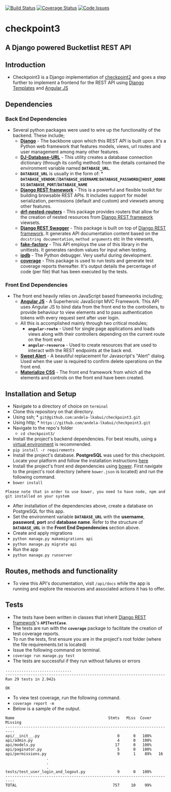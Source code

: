 [![Build Status](https://travis-ci.org/andela-lkabui/checkpoint3.svg?branch=materialize)](https://travis-ci.org/andela-lkabui/checkpoint3)
[![Coverage Status](https://coveralls.io/repos/github/andela-lkabui/checkpoint3/badge.svg?branch=materialize)](https://coveralls.io/github/andela-lkabui/checkpoint3?branch=materialize)
[![Code Issues](https://www.quantifiedcode.com/api/v1/project/9f3638f3e6174272b67e4413c849d041/badge.svg)](https://www.quantifiedcode.com/app/project/9f3638f3e6174272b67e4413c849d041)

# checkpoint3

## A Django powered Bucketlist REST API

## Introduction
*  Checkpoint3 is a Django implementation of [checkpoint2](https://github.com/andela-lkabui/checkpoint2) and goes a step further to implement a frontend for the REST API using [Django Templates](https://docs.djangoproject.com/en/1.9/ref/templates/language/#templates) and [Angular JS](https://angularjs.org/)

## Dependencies

### Back End Dependencies
*  Several python packages were used to wire up the functionality of the backend. These include;
    *  **[Django](https://www.djangoproject.com/)** - The backbone upon which this REST API is built upon. It's a Python web framework that features models, views, url routes and user management among many other features.
    *  **[DJ-Database-URL](https://github.com/kennethreitz/dj-database-url)** - This utility creates a database connection dictionary (through its config method) from the details contained the environment variable named **`DATABASE_URL`**.
      *  **`DATABASE_URL`** is usually in the form of:
        *  **`DATABASE_VENDOR`**://**`DATABASE_USERNAME`**:**`DATABASE_PASSWORD`**@**`HOST_ADDRESS`**:**`DATABASE_PORT`**/**`DATABASE_NAME`**
    *  **[Django REST framework](http://www.django-rest-framework.org/)** - This is a powerful and flexible toolkit for building browsable REST APIs. It includes support for model serialization, permissions (default and custom) and viewsets among other features.
    *  **[drf-nested-routers](https://github.com/alanjds/drf-nested-routers)** - This package provides routers that allow for the creation of nested resources from [Django REST framework](http://www.django-rest-framework.org/) viewsets.
    *  **[Django REST Swagger](https://github.com/marcgibbons/django-rest-swagger)** - This package is built on top of [Django REST framework](http://www.django-rest-framework.org/). It generates API documentation content based on the `docstring documentation`, `method arguments` etc in the viewsets,
    *  **[fake-factory](https://pypi.python.org/pypi/fake-factory)** - This API employs the use of this library in the unittests. It generates random values for input when testing.
    *  **[ipdb](https://pypi.python.org/pypi/ipdb)** - The Python debugger. Very useful during development.
    *  **[coverage](https://coverage.readthedocs.org/en/coverage-4.0.3/)** - This package is used to run tests and generate test coverage reports thereafter. It's output details the percentage of code (per file) that has been executed by the tests.

### Front End Dependencies
*  The front end heavily relies on JavaScript based frameworks including;
    * **[Angular JS](https://angularjs.org/)** - A Superheroic JavaScript MVC Framework. This API uses Angular JS to bind data from the front end to the controllers, to provide behaviour to view elements and to pass authentication tokens with every request sent after user login.
    * All this is accomplished mainly through two critical modules;
      *  **`angular-route`** - Used for single page applications and loads views along with their controllers depending on the current route on the front end
      *  **`angular-resource`** - Used to create resources that are used to interact with the REST endpoints at the back end.
    * **[Sweet Alert](http://t4t5.github.io/sweetalert/)** - A beautiful replacement for Javascript's "Alert" dialog. Used when the user is required to confirm delete operations on the front end.
    * **[Materialize CSS](http://materializecss.com/)** - The front end framework from which all the elements and controls on the front end have been created.

## Installation and Setup
*  Navigate to a directory of choice on `terminal`
*  Clone this repository on that directory.
  *  Using ssh;
    *  `git@github.com:andela-lkabui/checkpoint3.git`
  *  Using http;
    *  `https://github.com/andela-lkabui/checkpoint3.git`
* Navigate to the repo's folder
    *  `cd checkpoint3/`
*  Install the project's backend dependencies. For best results, using a [virtual environment](https://virtualenv.readthedocs.org/en/latest/) is recommended.
  *  `pip install -r requirements`
*  Install the project's database. **PostgreSQL** was used for this checkpoint. Locate your platform and follow the installation instructions [here](http://www.postgresql.org/download/)
*  Install the project's front end dependencies using [bower](http://bower.io/). First navigate to the project's root directory (where `bower.json` is located) and run the following command.
  *  `bower install`


 ```Please note that in order to use bower, you need to have node, npm and git installed on your system```

*  After installation of the dependencies above, create a database on PostgreSQL for this app.
*  Set the environment variable **`DATABASE_URL`** with the **username**, **password**, **port** and **database name**. Refer to the structure of **`DATABASE_URL`** in the **Front End Dependencies** section above.
*  Create and apply migrations
  *  `python manage.py makemigrations api`
  *  `python manage.py migrate api`
*  Run the app
  *  `python manage.py runserver`

## Routes, methods and functionality
*  To view this API's documentation, visit `/api/docs` while the app is running and explore the resources and associated actions it has to offer.

## Tests
*  The tests have been written in classes that inherit [Django REST framework](http://www.django-rest-framework.org/)'s **`APITestCase`**.
*  The tests are run with the **`coverage`** package to facilitate the creation of test coverage reports.
*  To run the tests, first ensure you are in the project's root folder (where the file requirements.txt is located)
*  Issue the following command on terminal.
  *  `coverage run manage.py test`
*  The tests are successful if they run without failures or errors
  ```
  .............................
  ----------------------------------------------------------------------
  Ran 29 tests in 2.942s

  OK
  ```
*  To view test coverage, run the following command.
  *  `coverage report -m`
  *  Below is a sample of the output.
  ```
  Name                                         Stmts   Miss  Cover   Missing
--------------------------------------------------------------------------
api/__init__.py                                  0      0   100%
api/admin.py                                     4      0   100%
api/models.py                                   17      0   100%
api/paginator.py                                 5      0   100%
api/permissions.py                               9      1    89%   16
                    .
                    .
                    .
tests/test_user_login_and_logout.py              9      0   100%
--------------------------------------------------------------------------
TOTAL                                          757     10    99%
```

